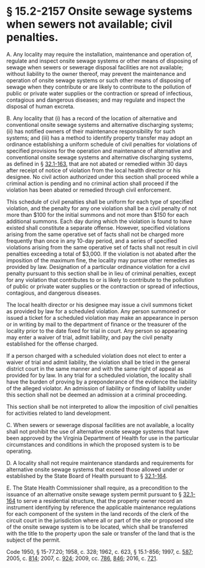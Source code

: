 # § 15.2-2157 Onsite sewage systems when sewers not available; civil penalties.

<p>A. Any locality may require the installation, maintenance and operation of, regulate and inspect onsite sewage systems or other means of disposing of sewage when sewers or sewerage disposal facilities are not available; without liability to the owner thereof, may prevent the maintenance and operation of onsite sewage systems or such other means of disposing of sewage when they contribute or are likely to contribute to the pollution of public or private water supplies or the contraction or spread of infectious, contagious and dangerous diseases; and may regulate and inspect the disposal of human excreta.</p><p>B. Any locality that (i) has a record of the location of alternative and conventional onsite sewage systems and alternative discharging systems; (ii) has notified owners of their maintenance responsibility for such systems; and (iii) has a method to identify property transfer may adopt an ordinance establishing a uniform schedule of civil penalties for violations of specified provisions for the operation and maintenance of alternative and conventional onsite sewage systems and alternative discharging systems, as defined in § <a href='http://law.lis.virginia.gov/vacode/32.1-163/'>32.1-163</a>, that are not abated or remedied within 30 days after receipt of notice of violation from the local health director or his designee. No civil action authorized under this section shall proceed while a criminal action is pending and no criminal action shall proceed if the violation has been abated or remedied through civil enforcement.</p><p>This schedule of civil penalties shall be uniform for each type of specified violation, and the penalty for any one violation shall be a civil penalty of not more than $100 for the initial summons and not more than $150 for each additional summons. Each day during which the violation is found to have existed shall constitute a separate offense. However, specified violations arising from the same operative set of facts shall not be charged more frequently than once in any 10-day period, and a series of specified violations arising from the same operative set of facts shall not result in civil penalties exceeding a total of $3,000. If the violation is not abated after the imposition of the maximum fine, the locality may pursue other remedies as provided by law. Designation of a particular ordinance violation for a civil penalty pursuant to this section shall be in lieu of criminal penalties, except for any violation that contributes to or is likely to contribute to the pollution of public or private water supplies or the contraction or spread of infectious, contagious, and dangerous diseases.</p><p>The local health director or his designee may issue a civil summons ticket as provided by law for a scheduled violation. Any person summoned or issued a ticket for a scheduled violation may make an appearance in person or in writing by mail to the department of finance or the treasurer of the locality prior to the date fixed for trial in court. Any person so appearing may enter a waiver of trial, admit liability, and pay the civil penalty established for the offense charged.</p><p>If a person charged with a scheduled violation does not elect to enter a waiver of trial and admit liability, the violation shall be tried in the general district court in the same manner and with the same right of appeal as provided for by law. In any trial for a scheduled violation, the locality shall have the burden of proving by a preponderance of the evidence the liability of the alleged violator. An admission of liability or finding of liability under this section shall not be deemed an admission at a criminal proceeding.</p><p>This section shall be not interpreted to allow the imposition of civil penalties for activities related to land development.</p><p>C. When sewers or sewerage disposal facilities are not available, a locality shall not prohibit the use of alternative onsite sewage systems that have been approved by the Virginia Department of Health for use in the particular circumstances and conditions in which the proposed system is to be operating.</p><p>D. A locality shall not require maintenance standards and requirements for alternative onsite sewage systems that exceed those allowed under or established by the State Board of Health pursuant to § <a href='http://law.lis.virginia.gov/vacode/32.1-164/'>32.1-164</a>.</p><p>E. The State Health Commissioner shall require, as a precondition to the issuance of an alternative onsite sewage system permit pursuant to § <a href='http://law.lis.virginia.gov/vacode/32.1-164/'>32.1-164</a> to serve a residential structure, that the property owner record an instrument identifying by reference the applicable maintenance regulations for each component of the system in the land records of the clerk of the circuit court in the jurisdiction where all or part of the site or proposed site of the onsite sewage system is to be located, which shall be transferred with the title to the property upon the sale or transfer of the land that is the subject of the permit.</p><p>Code 1950, § 15-77.20; 1958, c. 328; 1962, c. 623, § 15.1-856; 1997, c. <a href='http://lis.virginia.gov/cgi-bin/legp604.exe?971+ful+CHAP0587'>587</a>; 2005, c. <a href='http://lis.virginia.gov/cgi-bin/legp604.exe?051+ful+CHAP0814'>814</a>; 2007, c. <a href='http://lis.virginia.gov/cgi-bin/legp604.exe?071+ful+CHAP0924'>924</a>; 2009, cc. <a href='http://lis.virginia.gov/cgi-bin/legp604.exe?091+ful+CHAP0786'>786</a>, <a href='http://lis.virginia.gov/cgi-bin/legp604.exe?091+ful+CHAP0846'>846</a>; 2016, c. <a href='http://lis.virginia.gov/cgi-bin/legp604.exe?161+ful+CHAP0721'>721</a>.</p>